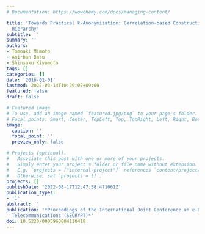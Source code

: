 ```yaml
---
# Documentation: https://wowchemy.com/docs/managing-content/

title: 'Towards Practical k-Anonymization: Correlation-based Construction of Generalization
  Hierarchy'
subtitle: ''
summary: ''
authors:
- Tomoaki Mimoto
- Anirban Basu
- Shinsaku Kiyomoto
tags: []
categories: []
date: '2016-01-01'
lastmod: 2022-03-14T10:29:02+09:00
featured: false
draft: false

# Featured image
# To use, add an image named `featured.jpg/png` to your page's folder.
# Focal points: Smart, Center, TopLeft, Top, TopRight, Left, Right, BottomLeft, Bottom, BottomRight.
image:
  caption: ''
  focal_point: ''
  preview_only: false

# Projects (optional).
#   Associate this post with one or more of your projects.
#   Simply enter your project's folder or file name without extension.
#   E.g. `projects = ["internal-project"]` references `content/project/deep-learning/index.md`.
#   Otherwise, set `projects = []`.
projects: []
publishDate: '2022-08-17T12:47:58.471061Z'
publication_types:
- '1'
abstract: ''
publication: '*Proceedings of the International Joint Conference on e-Business and
  Telecommunications (SECRYPT)*'
doi: 10.5220/0005963804110418
---
```

